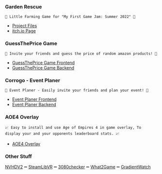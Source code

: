 <h3>Garden Rescue</h3>

`🌱 Little Farming Game for "My First Game Jam: Summer 2022" 🌱`
  </br> 

* [Project Files](https://github.com/KANAjetzt/GardenRescue)
* [itch.io Page](https://kanamedia.itch.io/garden-rescue) 

<h3>GuessThePrice Game</h3>

`🎉 Invite your friends and guess the price of random amazon products! 🎉`
  </br> 

* [GuessThePrice Game Frontend](https://github.com/KANAjetzt/guessThePrice_Front)
* [GuessThePrice Game Backend](https://github.com/KANAjetzt/guessThePrice_Back) 

<h3>Corrogo - Event Planer</h3>

`🎉 Event Planer - Easily invite your friends and plan your event! 🎉`
</br>

* [Event Planer Frontend](https://github.com/KANAjetzt/ezInvite-front) 
* [Event Planer Backend](https://github.com/KANAjetzt/ezInvite)

<h3>AOE4 Overlay</h3>

`📈 Easy to install and use Age of Empires 4 in game overlay,
To display your and your opponents leaderboard stats. 📈`
<br />

* [AOE4 Overlay](https://github.com/KANAjetzt/aoe4Overlay)


<h3>Other Stuff</h3>

[NVHDV2](https://github.com/NVHD/NVHDV2) ➖ [SteamLibVR](https://github.com/KANAjetzt/SteamLibVR) ➖ [3080checker](https://github.com/KANAjetzt/3080checker) ➖ [What2Game](https://github.com/KANAjetzt/What2Game) ➖ [GradientWatch](https://github.com/KANAjetzt/GradientTimeAndDay)

<!--
**KANAjetzt/KANAjetzt** is a ✨ _special_ ✨ repository because its `README.md` (this file) appears on your GitHub profile.

Here are some ideas to get you started:

- 🔭 I’m currently working on ...
- 🌱 I’m currently learning ...
- 👯 I’m looking to collaborate on ...
- 🤔 I’m looking for help with ...
- 💬 Ask me about ...
- 📫 How to reach me: ...
- 😄 Pronouns: ...
- ⚡ Fun fact: ...
-->
